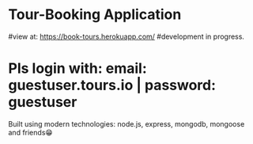 # Tour-Booking Application

#view at: https://book-tours.herokuapp.com/
#development in progress.
# Pls login with: email: guestuser.tours.io | password: guestuser
Built using modern technologies: node.js, express, mongodb, mongoose and friends😁
